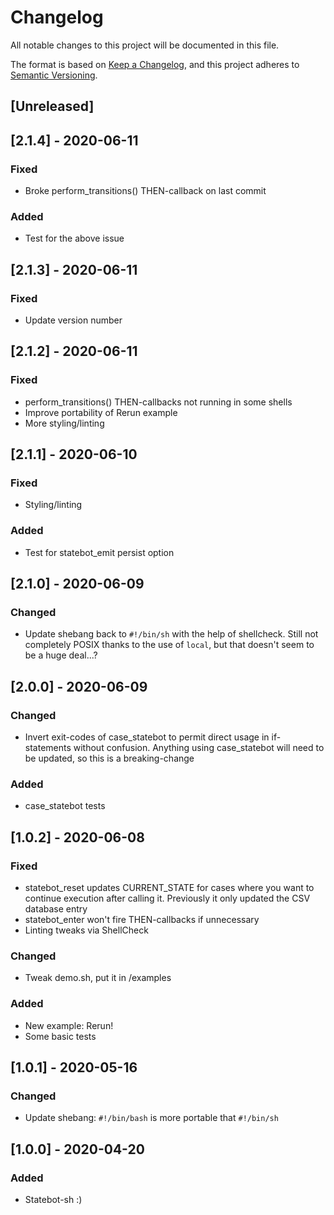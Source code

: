 # Changelog
All notable changes to this project will be documented in this file.

The format is based on [Keep a Changelog](https://keepachangelog.com/en/1.0.0/),
and this project adheres to [Semantic Versioning](https://semver.org/spec/v2.0.0.html).

## [Unreleased]

## [2.1.4] - 2020-06-11
### Fixed
- Broke perform_transitions() THEN-callback on last commit

### Added
- Test for the above issue

## [2.1.3] - 2020-06-11
### Fixed
- Update version number

## [2.1.2] - 2020-06-11
### Fixed
- perform_transitions() THEN-callbacks not running in some shells
- Improve portability of Rerun example
- More styling/linting

## [2.1.1] - 2020-06-10
### Fixed
- Styling/linting

### Added
- Test for statebot_emit persist option

## [2.1.0] - 2020-06-09
### Changed
- Update shebang back to `#!/bin/sh` with the help of shellcheck.
  Still not completely POSIX thanks to the use of `local`, but
  that doesn't seem to be a huge deal...?

## [2.0.0] - 2020-06-09
### Changed
- Invert exit-codes of case_statebot to permit direct usage in
  if-statements without confusion. Anything using case_statebot
  will need to be updated, so this is a breaking-change

### Added
- case_statebot tests

## [1.0.2] - 2020-06-08
### Fixed
- statebot_reset updates CURRENT_STATE for cases where you want to
  continue execution after calling it. Previously it only updated
  the CSV database entry
- statebot_enter won't fire THEN-callbacks if unnecessary
- Linting tweaks via ShellCheck

### Changed
- Tweak demo.sh, put it in /examples

### Added
- New example: Rerun!
- Some basic tests

## [1.0.1] - 2020-05-16
### Changed
- Update shebang: `#!/bin/bash` is more portable that `#!/bin/sh`

## [1.0.0] - 2020-04-20
### Added
- Statebot-sh :)

